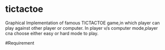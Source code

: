 # tictactoe
Graphical Implementation of famous TICTACTOE game,in which player can play against other player or computer.
In player v/s computer mode,player cna choose either easy or hard mode to play.



#Requirement
